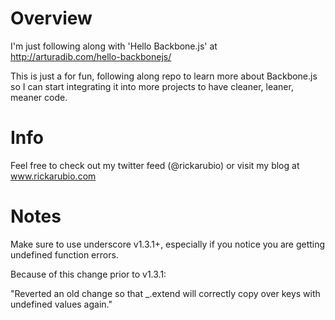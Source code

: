 # Overview
I'm just following along with 'Hello Backbone.js' at http://arturadib.com/hello-backbonejs/

This is just a for fun, following along repo to learn more about Backbone.js so
I can start integrating it into more projects to have cleaner, leaner, meaner code.

# Info

Feel free to check out my twitter feed (@rickarubio) or visit my blog at
www.rickarubio.com

# Notes
Make sure to use underscore v1.3.1+, especially if you notice you are getting
undefined function errors.

Because of this change prior to v1.3.1:  

"Reverted an old change so that _.extend will correctly copy over keys with
undefined values again."
